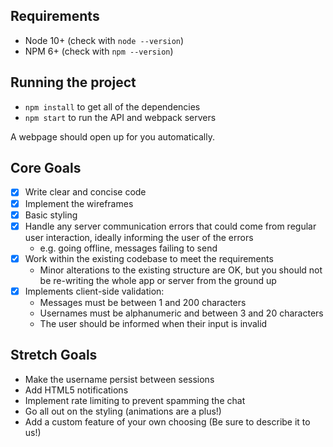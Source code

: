 ## Requirements

- Node 10+ (check with `node --version`)
- NPM 6+ (check with `npm --version`)

## Running the project

- `npm install` to get all of the dependencies
- `npm start` to run the API and webpack servers

A webpage should open up for you automatically.

## Core Goals

- [x] Write clear and concise code
- [x] Implement the wireframes
- [x] Basic styling
- [x] Handle any server communication errors that could come from regular user interaction, ideally informing the user of the errors
  - e.g. going offline, messages failing to send
- [x] Work within the existing codebase to meet the requirements
  - Minor alterations to the existing structure are OK, but you should not be re-writing the whole app or server from the ground up
- [x] Implements client-side validation:
  - Messages must be between 1 and 200 characters
  - Usernames must be alphanumeric and between 3 and 20 characters
  - The user should be informed when their input is invalid

## Stretch Goals

- Make the username persist between sessions
- Add HTML5 notifications
- Implement rate limiting to prevent spamming the chat
- Go all out on the styling (animations are a plus!)
- Add a custom feature of your own choosing (Be sure to describe it to us!)
